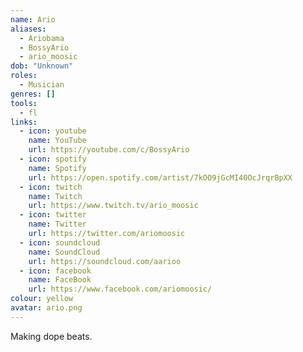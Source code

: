 ```yaml
---
name: Ario
aliases:
  - Ariobama
  - BossyArio
  - ario_moosic
dob: "Unknown"
roles:
  - Musician
genres: []
tools:
  - fl
links:
  - icon: youtube
    name: YouTube
    url: https://youtube.com/c/BossyArio
  - icon: spotify 
    name: Spotify
    url: https://open.spotify.com/artist/7kOO9jGcMI40OcJrqrBpXX
  - icon: twitch
    name: Twitch
    url: https://www.twitch.tv/ario_moosic
  - icon: twitter
    name: Twitter
    url: https://twitter.com/ariomoosic
  - icon: soundcloud
    name: SoundCloud
    url: https://soundcloud.com/aarioo
  - icon: facebook
    name: FaceBook
    url: https://www.facebook.com/ariomoosic/
colour: yellow
avatar: ario.png
---
```


Making dope beats.
